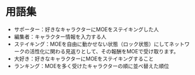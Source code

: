 # 用語集

- サポーター：好きなキャラクターにMOEをステイキングした人
- 編集者：キャラクター情報を入力する人
- ステイキング：MOEを自由に動かせない状態（ロック状態）にしてネットワークの活性化に関わる見返りとして、その報酬をMOEで受け取ります。
- 大好き：好きなキャラクターにMOEをステイキングすること
- ランキング：MOEを多く受けたキャラクターの順に並べ替えた順位
